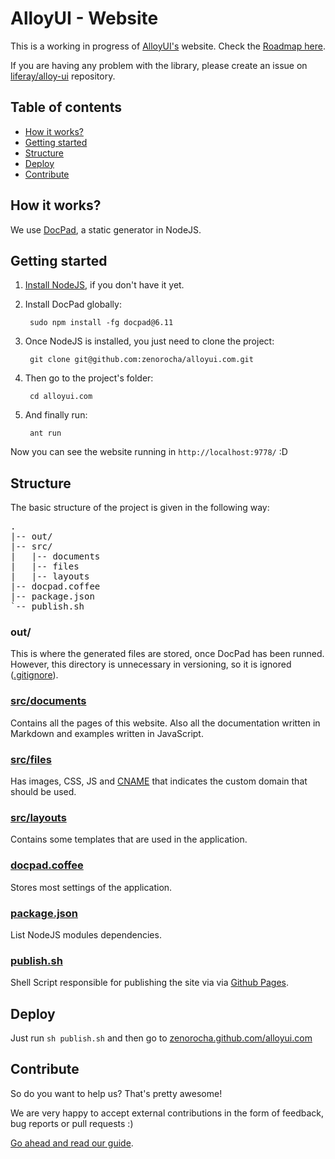 # AlloyUI - Website

This is a working in progress of [AlloyUI's](https://github.com/liferay/alloy-ui/) website. Check the [Roadmap here](https://github.com/zenorocha/alloyui.com/wiki/Roadmap).

If you are having any problem with the library, please create an issue on [liferay/alloy-ui](https://github.com/liferay/alloy-ui/) repository.

## Table of contents

* [How it works?](#how-it-works)
* [Getting started](#getting-started)
* [Structure](#structure)
* [Deploy](#deploy)
* [Contribute](#contribute)

## How it works?

We use [DocPad](https://github.com/bevry/docpad), a static generator in NodeJS.

## Getting started

1. [Install NodeJS](https://github.com/bevry/community/wiki/Installing-Node), if you don't have it yet.

2. Install DocPad globally:

		sudo npm install -fg docpad@6.11

3. Once NodeJS is installed, you just need to clone the project:

		git clone git@github.com:zenorocha/alloyui.com.git

4. Then go to the project's folder:

		cd alloyui.com

5. And finally run:

		ant run

Now you can see the website running in `http://localhost:9778/` :D

## Structure

The basic structure of the project is given in the following way:

<pre>
.
|-- out/
|-- src/
|   |-- documents
|   |-- files
|   |-- layouts
|-- docpad.coffee
|-- package.json
`-- publish.sh
</pre>

### out/

This is where the generated files are stored, once DocPad has been runned. However, this directory is unnecessary in versioning, so it is ignored ([.gitignore](https://github.com/zenorocha/alloyui.com/blob/master/.gitignore)).

### [src/documents](https://github.com/zenorocha/alloyui.com/blob/master/src/documents)

Contains all the pages of this website. Also all the documentation written in Markdown and examples written in JavaScript.

### [src/files](https://github.com/zenorocha/alloyui.com/tree/master/src/files)

Has images, CSS, JS and [CNAME](https://github.com/zenorocha/alloyui.com/blob/master/src/files/CNAME) that indicates the custom domain that should be used.

### [src/layouts](https://github.com/zenorocha/alloyui.com/tree/master/src/layouts)

Contains some templates that are used in the application.

### [docpad.coffee](https://github.com/zenorocha/alloyui.com/blob/master/docpad.coffee)

Stores most settings of the application.

### [package.json](https://github.com/zenorocha/alloyui.com/blob/master/package.json)

List NodeJS modules dependencies.

### [publish.sh](https://github.com/zenorocha/alloyui.com/blob/master/publish.sh)

Shell Script responsible for publishing the site via via [Github Pages](http://pages.github.com).

## Deploy

Just run `sh publish.sh` and then go to [zenorocha.github.com/alloyui.com](http://zenorocha.github.com/alloyui.com/)

## Contribute

So do you want to help us? That's pretty awesome!

We are very happy to accept external contributions in the form of feedback, bug reports or pull requests :)

[Go ahead and read our guide](http://zenorocha.github.com/alloyui.com/contributing).
